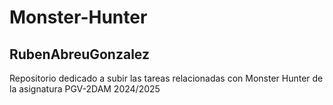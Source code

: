 # Monster-Hunter
## RubenAbreuGonzalez
Repositorio  dedicado a subir las tareas relacionadas con Monster Hunter de la asignatura PGV-2DAM 2024/2025
